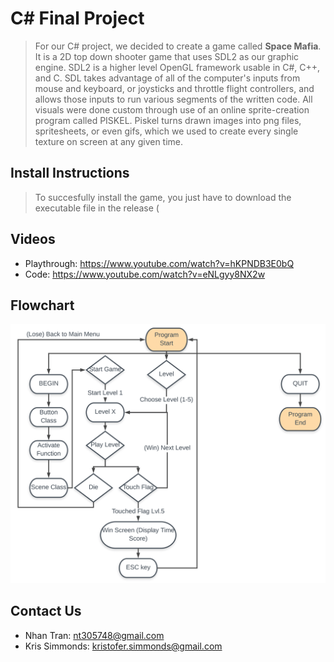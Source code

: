 # C# Final Project
> For our C# project, we decided to create a game called __Space Mafia__. It is a 2D top down shooter game that uses SDL2 as our graphic engine. SDL2 is a higher level OpenGL framework usable in C#, C++, and C. SDL takes advantage of all of the computer's inputs from mouse and keyboard, or joysticks and throttle flight controllers, and allows those inputs to run various segments of the written code. All visuals were done custom through use of an online sprite-creation program called PISKEL. Piskel turns drawn images into png files, spritesheets, or even gifs, which we used to create every single texture on screen at any given time. 

## Install Instructions
> To succesfully install the game, you just have to download the executable file in the release (

## Videos
* Playthrough: https://www.youtube.com/watch?v=hKPNDB3E0bQ
* Code: https://www.youtube.com/watch?v=eNLgyy8NX2w

## Flowchart
![flowchart](https://github.com/Dynamic-Development/CSharpFinalProject/blob/master/flowchart.png)

## Contact Us
* Nhan Tran: nt305748@gmail.com
* Kris Simmonds: kristofer.simmonds@gmail.com

